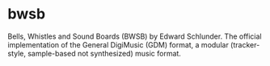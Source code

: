 # bwsb
Bells, Whistles and Sound Boards (BWSB) by Edward Schlunder. The official implementation of the General DigiMusic (GDM) format, a modular (tracker-style, sample-based not synthesized) music format.
